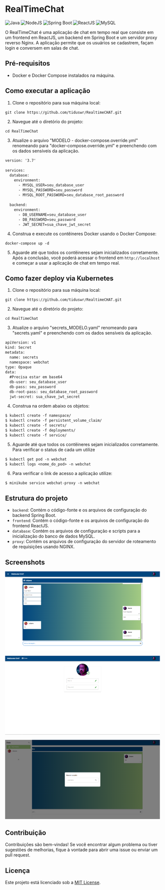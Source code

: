 # RealTimeChat

![Java](https://img.shields.io/badge/Java-v17.0-blue)
![NodeJS](https://img.shields.io/badge/NodeJS-v18.0-blue)
![Spring Boot](https://img.shields.io/badge/Spring%20Boot-v3.1.0-blue)
![ReactJS](https://img.shields.io/badge/ReactJS-v18.2-blue)
![MySQL](https://img.shields.io/badge/MySQL-v8.0.29-blue)

O RealTimeChat é uma aplicação de chat em tempo real que consiste em um frontend em ReactJS, um backend em Spring Boot e um servidor proxy reverso Nginx. A aplicação permite que os usuários se cadastrem, façam login e conversem em salas de chat.

## Pré-requisitos

- Docker e Docker Compose instalados na máquina.

## Como executar a aplicação

1. Clone o repositório para sua máquina local:

```
git clone https://github.com/tiduswr/RealtimeCHAT.git
```

2. Navegue até o diretório do projeto:

```
cd RealTimeChat
```

3. Atualize o arquivo "MODELO - docker-compose.override.yml" renomeando para "docker-compose.override.yml" e preenchendo com os dados sensíveis da aplicação.

````
version: '3.7'

services:
  database:
    environment:
      - MYSQL_USER=seu_database_user
      - MYSQL_PASSWORD=seu_password
      - MYSQL_ROOT_PASSWORD=seu_database_root_password

  backend:
    environment:
      - DB_USERNAME=seu_database_user
      - DB_PASSWORD=seu_password
      - JWT_SECRET=sua_chave_jwt_secret
````

4. Construa e execute os contêineres Docker usando o Docker Compose:

```
docker-compose up -d
```

5. Aguarde até que todos os contêineres sejam inicializados corretamente. Após a conclusão, você poderá acessar o frontend em `http://localhost` e começar a usar a aplicação de chat em tempo real.

## Como fazer deploy via Kubernetes

1. Clone o repositório para sua máquina local:

```
git clone https://github.com/tiduswr/RealtimeCHAT.git
```

2. Navegue até o diretório do projeto:

```
cd RealTimeChat
```

3. Atualize o arquivo "secrets_MODELO.yaml" renomeando para "secrets.yaml" e preenchendo com os dados sensíveis da aplicação.

````
apiVersion: v1
kind: Secret
metadata:
  name: secrets
  namespace: webchat
type: Opaque
data:
  #Precisa estar em base64
  db-user: seu_database_user
  db-pass: seu_password
  db-root-pass: seu_database_root_password
  jwt-secret: sua_chave_jwt_secret
````

4. Construa na ordem abaixo os objetos:

```
$ kubectl create -f namespace/
$ kubectl create -f persistent_volume_claim/
$ kubectl create -f secrets/
$ kubectl create -f deployments/
$ kubectl create -f service/
```

5. Aguarde até que todos os contêineres sejam inicializados corretamente. Para verificar o status de cada um utilize

```
$ kubectl get pod -n webchat
$ kubectl logs <nome_do_pod> -n webchat
```

6. Para verificar o link de acesso a aplicação utilize:

```
$ minikube service webchat-proxy -n webchat
```

## Estrutura do projeto

- `backend`: Contém o código-fonte e os arquivos de configuração do backend Spring Boot.
- `frontend`: Contém o código-fonte e os arquivos de configuração do frontend ReactJS.
- `database`: Contém os arquivos de configuração e scripts para a inicialização do banco de dados MySQL.
- `proxy`: Contém os arquivos de configuração do servidor de roteamento de requisições usando NGINX.

## Screenshots

![Sala de Bate Papo](readme_screenshots/conversas.png)

![Sala de Bate Papo](readme_screenshots/perfil.png)

![Sala de Bate Papo](readme_screenshots/busca.png)

## Contribuição

Contribuições são bem-vindas! Se você encontrar algum problema ou tiver sugestões de melhorias, fique à vontade para abrir uma issue ou enviar um pull request.

## Licença

Este projeto está licenciado sob a [MIT License](LICENSE).